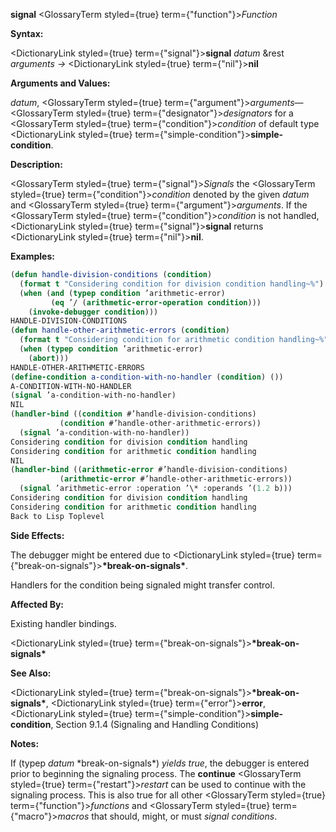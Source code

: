 **signal** <GlossaryTerm styled={true} term={"function"}><i>Function</i></GlossaryTerm> 



**Syntax:** 



<DictionaryLink styled={true} term={"signal"}><b>signal</b></DictionaryLink> *datum* &amp;rest *arguments →* <DictionaryLink styled={true} term={"nil"}><b>nil</b></DictionaryLink> 



**Arguments and Values:** 



*datum*, <GlossaryTerm styled={true} term={"argument"}><i>arguments</i></GlossaryTerm>—<GlossaryTerm styled={true} term={"designator"}><i>designators</i></GlossaryTerm> for a <GlossaryTerm styled={true} term={"condition"}><i>condition</i></GlossaryTerm> of default type <DictionaryLink styled={true} term={"simple-condition"}><b>simple-condition</b></DictionaryLink>. 



**Description:** 



<GlossaryTerm styled={true} term={"signal"}><i>Signals</i></GlossaryTerm> the <GlossaryTerm styled={true} term={"condition"}><i>condition</i></GlossaryTerm> denoted by the given *datum* and <GlossaryTerm styled={true} term={"argument"}><i>arguments</i></GlossaryTerm>. If the <GlossaryTerm styled={true} term={"condition"}><i>condition</i></GlossaryTerm> is not handled, <DictionaryLink styled={true} term={"signal"}><b>signal</b></DictionaryLink> returns <DictionaryLink styled={true} term={"nil"}><b>nil</b></DictionaryLink>. 



**Examples:**
```lisp
(defun handle-division-conditions (condition) 
  (format t "Considering condition for division condition handling~%") 
  (when (and (typep condition ’arithmetic-error) 
	     (eq ’/ (arithmetic-error-operation condition))) 
    (invoke-debugger condition))) 
HANDLE-DIVISION-CONDITIONS 
(defun handle-other-arithmetic-errors (condition) 
  (format t "Considering condition for arithmetic condition handling~%") 
  (when (typep condition ’arithmetic-error) 
    (abort))) 
HANDLE-OTHER-ARITHMETIC-ERRORS 
(define-condition a-condition-with-no-handler (condition) ()) 
A-CONDITION-WITH-NO-HANDLER 
(signal ’a-condition-with-no-handler) 
NIL 
(handler-bind ((condition #’handle-division-conditions) 
	       (condition #’handle-other-arithmetic-errors)) 
  (signal ’a-condition-with-no-handler)) 
Considering condition for division condition handling 
Considering condition for arithmetic condition handling 
NIL 
(handler-bind ((arithmetic-error #’handle-division-conditions) 
	       (arithmetic-error #’handle-other-arithmetic-errors)) 
  (signal ’arithmetic-error :operation ’\* :operands ’(1.2 b))) 
Considering condition for division condition handling 
Considering condition for arithmetic condition handling 
Back to Lisp Toplevel 
```
**Side Effects:** 



The debugger might be entered due to <DictionaryLink styled={true} term={"break-on-signals"}><b>\*break-on-signals\*</b></DictionaryLink>. 







 



 



Handlers for the condition being signaled might transfer control. 



**Affected By:** 



Existing handler bindings. 



<DictionaryLink styled={true} term={"break-on-signals"}><b>\*break-on-signals\*</b></DictionaryLink> 



**See Also:** 



<DictionaryLink styled={true} term={"break-on-signals"}><b>\*break-on-signals\*</b></DictionaryLink>, <DictionaryLink styled={true} term={"error"}><b>error</b></DictionaryLink>, <DictionaryLink styled={true} term={"simple-condition"}><b>simple-condition</b></DictionaryLink>, Section 9.1.4 (Signaling and Handling Conditions) 



**Notes:** 



If (typep *datum* \*break-on-signals\*) *yields true*, the debugger is entered prior to beginning the signaling process. The **continue** <GlossaryTerm styled={true} term={"restart"}><i>restart</i></GlossaryTerm> can be used to continue with the signaling process. This is also true for all other <GlossaryTerm styled={true} term={"function"}><i>functions</i></GlossaryTerm> and <GlossaryTerm styled={true} term={"macro"}><i>macros</i></GlossaryTerm> that should, might, or must *signal conditions*. 



